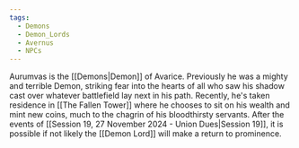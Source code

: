```yaml
---
tags:
  - Demons
  - Demon_Lords
  - Avernus
  - NPCs
---
```

Aurumvas is the [[Demons|Demon]] of Avarice. Previously he was a mighty and terrible Demon, striking fear into the hearts of all who saw his shadow cast over whatever battlefield lay next in his path. Recently, he's taken residence in [[The Fallen Tower]] where he chooses to sit on his wealth and mint new coins, much to the chagrin of his bloodthirsty servants. After the events of [[Session 19, 27 November 2024 - Union Dues|Session 19]], it is possible if not likely the [[Demon Lord]] will make a return to prominence.
